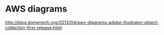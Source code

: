 # AWS diagrams

http://blog.domenech.org/2013/04/aws-diagrams-adobe-illustrator-object-collection-first-release.html